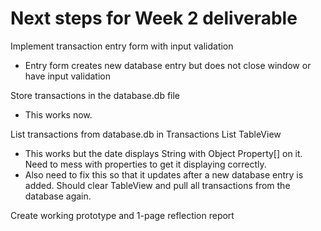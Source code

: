 # Next steps for Week 2 deliverable
Implement transaction entry form with input validation  
* Entry form creates new database entry but does not close window or have input validation  

Store transactions in the database.db file  
* This works now.  

List transactions from database.db in Transactions List TableView  
* This works but the date displays String with Object Property[] on it. Need to mess with properties to get it displaying correctly.  
* Also need to fix this so that it updates after a new database entry is added. Should clear TableView and pull all transactions from the database again.  

Create working prototype and 1-page reflection report  
